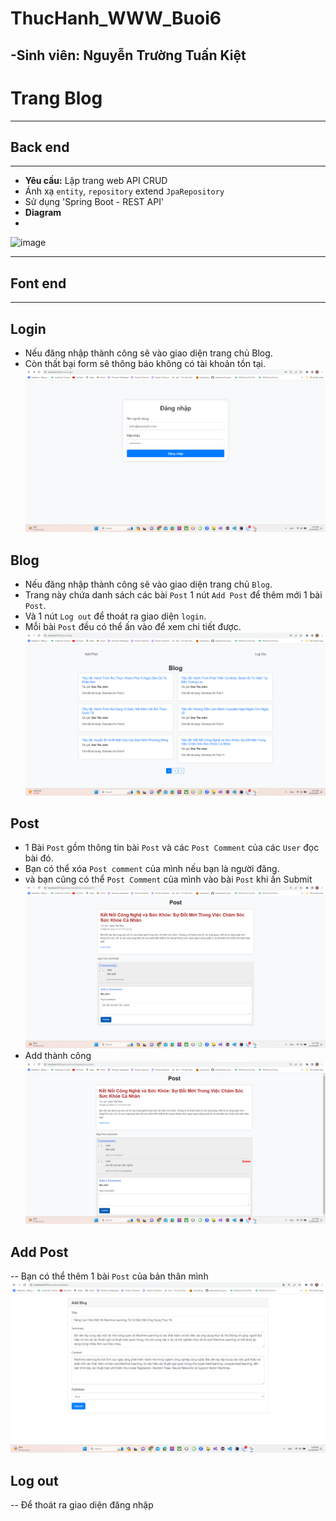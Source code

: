 # ThucHanh_WWW_Buoi6
-Sinh viên: **Nguyễn Trường Tuấn Kiệt**
---
# Trang Blog
---
## Back end
---
- **Yêu cầu:** Lập trang web API CRUD
- Ánh xạ `entity`, `repository` extend `JpaRepository`
- Sử dụng 'Spring Boot - REST API'
- **Diagram**
- 
![image](https://github.com/nguyentruongtuankiet/ThucHanh_WWW_Buoi6/assets/104067295/ef0a0006-ddf2-46d2-8eda-5761988728bc)

---
## Font end
---
## Login
- Nếu đăng nhập thành công sẽ vào giao diện trang chủ Blog.
- Còn thất bại form sẽ thông báo không có tài khoản tồn tại.
![image](https://github.com/nguyentruongtuankiet/ThucHanh_WWW_Buoi6/blob/buoi6/MinhChung/login.png?raw=true)
## Blog
- Nếu đăng nhập thành công sẽ vào giao diện trang chủ `Blog`.
- Trang này chứa danh sách các bài `Post` 1 nút `Add Post` để thêm mới 1 bài `Post`.
- Và 1 nút `Log out` để thoát ra giao diện `login`.
- Mỗi bài `Post` đều có thể ấn vào để xem chi tiết được.
![image](https://github.com/nguyentruongtuankiet/ThucHanh_WWW_Buoi6/blob/buoi6/MinhChung/homeblog.png?raw=true)
## Post
- 1 Bài `Post` gồm thông tin bài `Post` và các `Post Comment` của các `User` đọc bài đó.
- Bạn có thể xóa `Post comment` của mình nếu bạn là người đăng.
- và bạn cũng có thể `Post Comment` của mình vào bài `Post` khi ấn Submit
 ![image](https://github.com/nguyentruongtuankiet/ThucHanh_WWW_Buoi6/blob/buoi6/MinhChung/addcmt.png?raw=true)
- Add thành công
 ![image](https://github.com/nguyentruongtuankiet/ThucHanh_WWW_Buoi6/blob/buoi6/MinhChung/addok.png?raw=true)
## Add Post
-- Bạn có thể thêm 1 bài `Post` của bản thân mình
 ![image](https://github.com/nguyentruongtuankiet/ThucHanh_WWW_Buoi6/blob/buoi6/MinhChung/addpost.png?raw=true)
 ## Log out
 -- Để thoát ra giao diện đăng nhập
